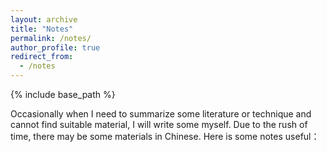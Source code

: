 ```yaml
---
layout: archive
title: "Notes"
permalink: /notes/
author_profile: true
redirect_from:
  - /notes
---
```


{% include base_path %}

Occasionally when I need to summarize some literature or technique and cannot find suitable material, I will write some myself. Due to the rush of time, there may be some materials in Chinese. Here is some notes useful：
